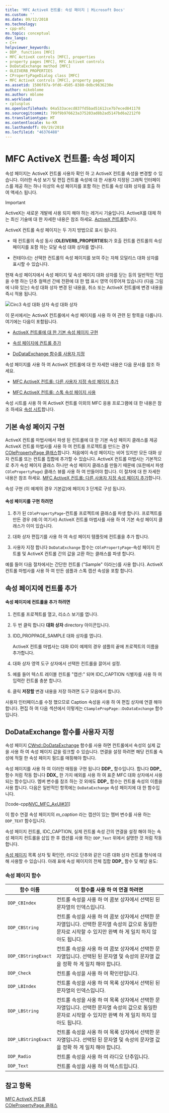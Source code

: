 ```yaml
---
title: 'MFC ActiveX 컨트롤: 속성 페이지 | Microsoft Docs'
ms.custom: ''
ms.date: 09/12/2018
ms.technology:
- cpp-mfc
ms.topic: conceptual
dev_langs:
- C++
helpviewer_keywords:
- DDP_ functions [MFC]
- MFC ActiveX controls [MFC], properties
- property pages [MFC], MFC ActiveX controls
- DoDataExchange method [MFC]
- OLEIVERB_PROPERTIES
- CPropertyPageDialog class [MFC]
- MFC ActiveX controls [MFC], property pages
ms.assetid: 1506f87a-9fd6-4505-8380-0dbc9636230e
author: mikeblome
ms.author: mblome
ms.workload:
- cplusplus
ms.openlocfilehash: 04a533acecd837fd5bad51612ce7b7eced841178
ms.sourcegitcommit: 799f9b976623a375203ad8b2ad5147bd6a2212f0
ms.translationtype: MT
ms.contentlocale: ko-KR
ms.lasthandoff: 09/19/2018
ms.locfileid: "46376488"
---
```

# <a name="mfc-activex-controls-property-pages"></a>MFC ActiveX 컨트롤: 속성 페이지

속성 페이지는 ActiveX 컨트롤 사용자 확인 하 고 ActiveX 컨트롤 속성을 변경할 수 있습니다. 이러한 속성 보기 및 편집 컨트롤 속성에 대 한 사용자 지정된 그래픽 인터페이스를 제공 하는 하나 이상의 속성 페이지를 포함 하는 컨트롤 속성 대화 상자를 호출 하 여 액세스 됩니다.

>[!IMPORTANT]
> ActiveX는 새로운 개발에 사용 되지 해야 하는 레거시 기술입니다. ActiveX를 대체 하는 최신 기술에 대 한 자세한 내용은 참조 하세요. [ActiveX 컨트롤](activex-controls.md)합니다.

ActiveX 컨트롤 속성 페이지는 두 가지 방법으로 표시 됩니다.

- 때 컨트롤의 속성 동사 (**OLEIVERB_PROPERTIES**)가 호출 컨트롤 컨트롤의 속성 페이지를 포함 하는 모달 속성 대화 상자를 엽니다.

- 컨테이너는 선택한 컨트롤의 속성 페이지를 보여 주는 자체 모덜리스 대화 상자를 표시할 수 있습니다.

현재 속성 페이지에서 속성 페이지 및 속성 페이지 대화 상자를 닫는 등의 일반적인 작업을 수행 하는 단추 컬렉션 간에 전환에 대 한 탭 표시 영역 이루어져 있습니다 (다음 그림에 나와 있는) 속성 대화 상자 변경 된 내용을, 취소 또는 ActiveX 컨트롤에 변경 내용을 즉시 적용 됩니다.

![Circ3 속성 대화 상자](../mfc/media/vc373i1.gif "vc373i1") 속성 대화 상자

이 문서에서는 ActiveX 컨트롤에서 속성 페이지를 사용 하 여 관련 된 항목을 다룹니다. 여기에는 다음이 포함됩니다.

- [ActiveX 컨트롤에 대 한 기본 속성 페이지 구현](#_core_implementing_the_default_property_page)

- [속성 페이지에 컨트롤 추가](#_core_adding_controls_to_a_property_page)

- [DoDataExchange 함수를 사용자 지정](#_core_customizing_the_dodataexchange_function)

속성 페이지를 사용 하 여 ActiveX 컨트롤에 대 한 자세한 내용은 다음 문서를 참조 하세요.

- [MFC ActiveX 컨트롤: 다른 사용자 지정 속성 페이지 추가](../mfc/mfc-activex-controls-adding-another-custom-property-page.md)

- [MFC ActiveX 컨트롤: 스톡 속성 페이지 사용](../mfc/mfc-activex-controls-using-stock-property-pages.md)

속성 시트를 사용 하 여 ActiveX 컨트롤 이외의 MFC 응용 프로그램에 대 한 내용은 참조 하세요 [속성 시트](../mfc/property-sheets-mfc.md)합니다.

##  <a name="_core_implementing_the_default_property_page"></a> 기본 속성 페이지 구현

ActiveX 컨트롤 마법사에서 파생 된 컨트롤에 대 한 기본 속성 페이지 클래스를 제공 ActiveX 컨트롤 마법사를 사용 하 여 컨트롤 프로젝트를 만드는 경우 [COlePropertyPage 클래스](../mfc/reference/colepropertypage-class.md)합니다. 처음에이 속성 페이지는 비어 있지만 모든 대화 상자 컨트롤 또는 컨트롤 집합에 추가할 수 있습니다. ActiveX 컨트롤 마법사는 기본적으로 추가 속성 페이지 클래스 하나만 속성 페이지 클래스를 만들기 때문에 (또한에서 파생 `COlePropertyPage`) 클래스 뷰를 사용 하 여 만들어야 합니다. 이 절차에 대 한 자세한 내용은 참조 하세요. [MFC ActiveX 컨트롤: 다른 사용자 지정 속성 페이지 추가](../mfc/mfc-activex-controls-adding-another-custom-property-page.md)합니다.

속성 구현 (이 예제의 경우 기본값)에 페이지 3 단계로 구성 됩니다.

#### <a name="to-implement-a-property-page"></a>속성 페이지를 구현 하려면

1. 추가 된 `COlePropertyPage`-컨트롤 프로젝트에 클래스를 파생 합니다. 프로젝트를 만든 경우 (예:이 여기서) ActiveX 컨트롤 마법사를 사용 하 여 기본 속성 페이지 클래스가 이미 있습니다.

1. 대화 상자 편집기를 사용 하 여 속성 페이지 템플릿에 컨트롤을 추가 합니다.

1. 사용자 지정 합니다 `DoDataExchange` 함수는 `COlePropertyPage`-속성 페이지 컨트롤 및 ActiveX 컨트롤 간의 값을 교환 하는 클래스를 파생 합니다.

예를 들어 다음 절차에서는 간단한 컨트롤 ("Sample" 이라는)를 사용 합니다. ActiveX 컨트롤 마법사를 사용 하 여 만든 샘플과 스톡 캡션 속성을 포함 합니다.

##  <a name="_core_adding_controls_to_a_property_page"></a> 속성 페이지에 컨트롤 추가

#### <a name="to-add-controls-to-a-property-page"></a>속성 페이지에 컨트롤을 추가 하려면

1. 컨트롤 프로젝트를 열고, 리소스 보기를 엽니다.

1. 두 번 클릭 합니다 **대화 상자** directory 아이콘입니다.

1. IDD_PROPPAGE_SAMPLE 대화 상자를 엽니다.

     ActiveX 컨트롤 마법사는 대화 ID이 예제의 경우 샘플의 끝에 프로젝트의 이름을 추가합니다.

1. 대화 상자 영역 도구 상자에서 선택한 컨트롤을 끌어서 설정.

1. 예를 들어 텍스트 레이블 컨트롤 "캡션:" 되며 IDC_CAPTION 식별자를 사용 하 여 입력란 컨트롤 충분 합니다.

1. 클릭 **저장할** 변경 내용을 저장 하려면 도구 모음에서 합니다.

사용자 인터페이스를 수정 했으므로 Caption 속성을 사용 하 여 편집 상자에 연결 해야 합니다. 편집 하 여 다음 섹션에서 이렇게는 `CSamplePropPage::DoDataExchange` 함수입니다.

##  <a name="_core_customizing_the_dodataexchange_function"></a> DoDataExchange 함수를 사용자 지정

속성 페이지 [CWnd::DoDataExchange](../mfc/reference/cwnd-class.md#dodataexchange) 함수를 사용 하면 컨트롤에서 속성의 실제 값을 사용 하 여 속성 페이지 값을 링크할 수 있습니다. 연결을 설정 하려면 해당 컨트롤 속성에 적절 한 속성 페이지 필드를 매핑해야 합니다.

속성 페이지를 사용 하 여 이러한 매핑을 구현 됩니다 **DDP_** 함수입니다. 합니다 **DDP_** 함수 처럼 작동 합니다 **DDX_** 한 가지 예외를 사용 하 여 표준 MFC 대화 상자에서 사용 되는 함수입니다. 멤버 변수를 참조 하는 것 외에도 **DDP_** 함수는 컨트롤 속성의 이름을 사용 합니다. 다음은 일반적인 항목에는 `DoDataExchange` 속성 페이지에 대 한 함수입니다.

[!code-cpp[NVC_MFC_AxUI#31](../mfc/codesnippet/cpp/mfc-activex-controls-property-pages_1.cpp)]

이 함수 연결 속성 페이지의 *m_caption* 라는 캡션이 있는 멤버 변수를 사용 하는 `DDP_TEXT` 함수입니다.

속성 페이지 컨트롤, IDC_CAPTION, 실제 컨트롤 속성 간의 연결을 설정 해야 하는 속성 페이지 컨트롤을 삽입 한 후 캡션를 사용 하는 `DDP_Text` 위에서 설명한 것 처럼 작동 합니다.

[속성 페이지](../mfc/reference/property-pages-mfc.md) 목록 상자 및 확인란, 라디오 단추와 같은 다른 대화 상자 컨트롤 형식에 대해 사용할 수 있습니다. 아래 표에 속성 페이지의 전체 집합 **DDP_** 함수 및 해당 용도:

### <a name="property-page-functions"></a>속성 페이지 함수

|함수 이름|이 함수를 사용 하 여 연결 하려면|
|-------------------|-------------------------------|
|`DDP_CBIndex`|컨트롤 속성을 사용 하 여 콤보 상자에서 선택된 된 문자열의 인덱스입니다.|
|`DDP_CBString`|컨트롤 속성을 사용 하 여 콤보 상자에서 선택한 문자열입니다. 선택한 문자열 속성의 값으로 동일한 문자로 시작할 수 있지만 완벽 하 게 일치 하지 않아도 됩니다.|
|`DDP_CBStringExact`|컨트롤 속성을 사용 하 여 콤보 상자에서 선택한 문자열입니다. 선택된 된 문자열 및 속성의 문자열 값을 정확 하 게 일치 해야 합니다.|
|`DDP_Check`|컨트롤 속성을 사용 하 여 확인란입니다.|
|`DDP_LBIndex`|컨트롤 속성을 사용 하 여 목록 상자에서 선택된 된 문자열의 인덱스입니다.|
|`DDP_LBString`|컨트롤 속성을 사용 하 여 목록 상자에서 선택한 문자열입니다. 선택한 문자열 속성의 값으로 동일한 문자로 시작할 수 있지만 완벽 하 게 일치 하지 않아도 됩니다.|
|`DDP_LBStringExact`|컨트롤 속성을 사용 하 여 목록 상자에서 선택한 문자열입니다. 선택된 된 문자열 및 속성의 문자열 값을 정확 하 게 일치 해야 합니다.|
|`DDP_Radio`|컨트롤 속성을 사용 하 여 라디오 단추입니다.|
|`DDP_Text`|컨트롤 속성을 사용 하 여 텍스트입니다.|

## <a name="see-also"></a>참고 항목

[MFC ActiveX 컨트롤](../mfc/mfc-activex-controls.md)<br/>
[COlePropertyPage 클래스](../mfc/reference/colepropertypage-class.md)
